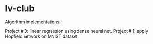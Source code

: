 # lv-club
Algorithm implementations:

Project # 0: linear regression using dense neural net.
Project # 1: apply Hopfield network on MNIST dataset. 
